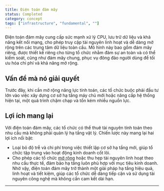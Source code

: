 ```yaml
---
title: Điện toán đám mây
status: Completed
category: concept
tags: ["infrastructure", "fundamental", ""]
---
```


Điện toán đám mây cung cấp sức mạnh xử lý CPU, lưu trữ dữ liệu và khả năng kết nối mạng, 
cho phép truy cập tài nguyên linh hoạt và dễ dàng mở rộng trên các trung tâm dữ liệu toàn cầu. 
Mô hình này bao gồm đám mây riêng, được thiết kế riêng cho từng tổ chức nhằm đảm sự an toàn và có thể kiểm soát, 
cũng như đám mây chung, phục vụ đông đảo người dùng để tối ưu hóa chi phí và khả năng mở rộng.

## Vấn đề mà nó giải quyết

Trước đây, khi cần mở rộng năng lực tính toán, các tổ chức buộc phải đầu tư lớn vào việc xây dựng cơ sở hạ tầng máy chủ mới hoặc nâng cấp hệ thống hiện tại, một quá trình chậm chạp và tốn kém nhiều nguồn lực.

## Lợi ích mang lại

Với điện toán đám mây, các tổ chức có thể thuê tài nguyên tính toán theo nhu cầu mà không phải quản lý hạ tầng vật lý. 
Chiến lược này mang lại hai lợi ích nổi bật:

- Loại bỏ độ trễ và chi phí trong việc thiết lập cơ sở hạ tầng mới, giúp tổ chức tập trung vào hoạt động kinh doanh cốt lõi.
- Cho phép các tổ chức [mở rộng](/scalability/) hoặc thu hẹp tài nguyên linh hoạt theo nhu cầu thực tế, đảm bảo hạ tầng luôn phù hợp với mục tiêu kinh doanh. Nhờ vậy, điện toán đám mây trở thành một giải pháp hạ tầng hiệu quả, linh hoạt và tiết kiệm, giúp các tổ chức dễ dàng tiếp cận và sử dụng tài nguyên công nghệ mà không cần cam kết dài hạn.

---
